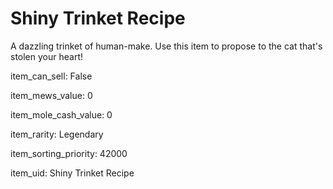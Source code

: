 # Shiny Trinket Recipe

A dazzling trinket of human-make. Use this item to propose to the cat that's stolen your heart!

item_can_sell: False

item_mews_value: 0

item_mole_cash_value: 0

item_rarity: Legendary

item_sorting_priority: 42000

item_uid: Shiny Trinket Recipe